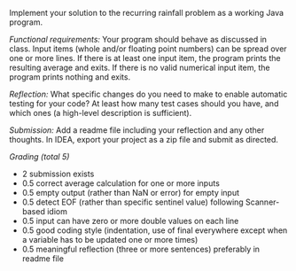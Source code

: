 Implement your solution to the recurring rainfall problem as a working Java program.

*Functional requirements:* Your program should behave as discussed in class. Input items (whole and/or floating point numbers) can be spread over one or more lines. If there is at least one input item, the program prints the resulting average and exits. If there is no valid numerical input item, the program prints nothing and exits.

*Reflection:* What specific changes do you need to make to enable automatic testing for your code? At least how many test cases should you have, and which ones (a high-level description is sufficient).

*Submission:* Add a readme file including your reflection and any other thoughts. In IDEA, export your project as a zip file and submit as directed.

*Grading (total 5)*

-    2 submission exists
-    0.5 correct average calculation for one or more inputs
-    0.5 empty output (rather than NaN or error) for empty input
-    0.5 detect EOF (rather than specific sentinel value) following Scanner-based idiom
-    0.5 input can have zero or more double values on each line
-    0.5 good coding style (indentation, use of final everywhere except when a variable has to be updated one or more times)
-    0.5 meaningful reflection (three or more sentences) preferably in readme file
